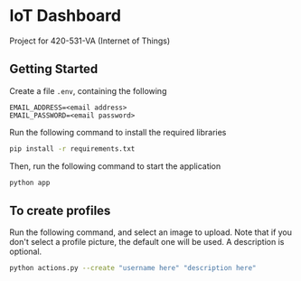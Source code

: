 # IoT Dashboard
Project for 420-531-VA (Internet of Things)

## Getting Started
Create a file `.env`, containing the following
```
EMAIL_ADDRESS=<email address>
EMAIL_PASSWORD=<email password>
```

Run the following command to install the required libraries
```bash
pip install -r requirements.txt
```

Then, run the following command to start the application
```bash
python app
```

## To create profiles
Run the following command, and select an image to upload.
Note that if you don't select a profile picture, the default one
will be used. A description is optional.

```bash
python actions.py --create "username here" "description here"
```